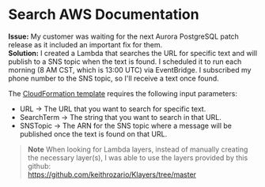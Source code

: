 # Search AWS Documentation
**Issue:** My customer was waiting for the next Aurora PostgreSQL patch release as it included an important fix for them.  
**Solution:** I created a Lambda that searches the URL for specific text and will publish to a SNS topic when the text is found. I scheduled it to run each morning (8 AM CST, which is 13:00 UTC) via EventBridge. I subscribed my phone number to the SNS topic, so I'll receive a text once found.

The [CloudFormation template](https://github.com/kyle-damas/aws/blob/main/search-aws-documentation/search-aws-documentation.yaml) requires the following input parameters:  
- URL -> The URL that you want to search for specific text.
- SearchTerm -> The string that you want to search in that URL.
- SNSTopic -> The ARN for the SNS topic where a message will be published once the text is found on that URL.

> **Note**
> When looking for Lambda layers, instead of manually creating the necessary layer(s), I was able to use the layers provided by this github:  
> https://github.com/keithrozario/Klayers/tree/master
